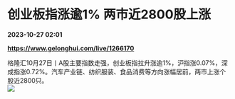 # 创业板指涨逾1% 两市近2800股上涨

**2023-10-27 02:01**

**https://www.gelonghui.com/live/1266170**

格隆汇10月27日丨A股主要指数走强，创业板指拉升涨逾1%，沪指涨0.07%，深成指涨0.72%。汽车产业链、纺织服装、食品消费等方向涨幅居前，两市上涨个股近2800只。  
![](https://img5.gelonghui.com/live/636f7-ac6d4bc8-b53e-4af9-aaf9-a1e5219ffcb2.png)